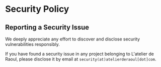 # Security Policy

## Reporting a Security Issue

We deeply appreciate any effort to discover and disclose security
vulnerabilities responsibly.

If you have found a security issue in any project belonging to L'atelier de
Raoul, please disclose it by email at `security(at)atelierderaoul[dot]com`.
